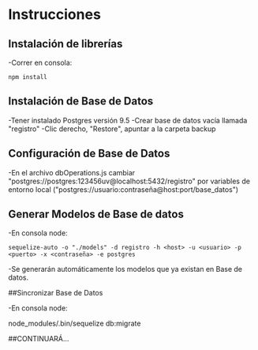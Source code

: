 # Instrucciones

## Instalación de librerías

-Correr en consola: 

    npm install


## Instalación de Base de Datos  

-Tener instalado Postgres versión 9.5
-Crear base de datos vacía llamada "registro"
-Clic derecho, "Restore", apuntar a la carpeta backup

## Configuración de Base de Datos

-En el archivo dbOperations.js cambiar "postgres://postgres:123456uv@localhost:5432/registro" por variables de entorno local ("postgres://usuario:contraseña@host:port/base_datos")

## Generar Modelos de Base de datos

-En consola node:

    sequelize-auto -o "./models" -d registro -h <host> -u <usuario> -p <puerto> -x <contraseña> -e postgres

-Se generarán automáticamente los modelos que ya existan en Base de datos.

##Sincronizar Base de Datos

-En consola node:

  node_modules/.bin/sequelize db:migrate

##CONTINUARÁ...
